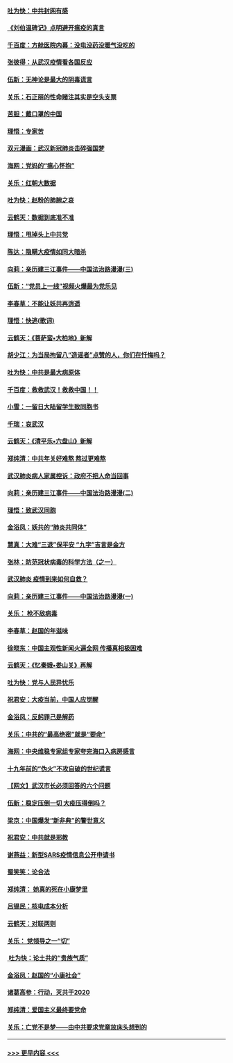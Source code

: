 #### [吐为快：中共封网有感](../pages/nsc993/n11852575.md?t=02081555) 
#### [《刘伯温碑记》点明避开瘟疫的真言](../pages/nsc993/n11852128.md?t=02081555) 
#### [千百度：方舱医院内幕：没电没药没暖气没吃的](../pages/nsc993/n11850211.md?t=02081555) 
#### [张彼得：从武汉疫情看各国反应](../pages/nsc993/n11850102.md?t=02081555) 
#### [伍新：无神论是最大的阴毒谎言](../pages/nsc993/n11846129.md?t=02081555) 
#### [关乐：石正丽的性命赌注其实是空头支票](../pages/nsc993/n11846109.md?t=02081555) 
#### [苦胆：戴口罩的中国](../pages/nsc993/n11845576.md?t=02081555) 
#### [理悟：专家苦](../pages/nsc993/n11845564.md?t=02081555) 
#### [双元漫画：武汉新冠肺炎击碎强国梦](../pages/nsc993/n11843320.md?t=02081555) 
#### [海网：党妈的“瘟心怀抱”](../pages/nsc993/n11840740.md?t=02081555) 
#### [关乐：红朝大数据](../pages/nsc993/n11840675.md?t=02081555) 
#### [吐为快：赵粉的肺腑之哀](../pages/nsc993/n11840618.md?t=02081555) 
#### [云鹤天：数据到底准不准](../pages/nsc993/n11840325.md?t=02081555) 
#### [理悟：甩掉头上中共党](../pages/nsc993/n11838826.md?t=02081555) 
#### [陈达：隐瞒大疫情如同大暗杀](../pages/nsc993/n11838771.md?t=02081555) 
#### [向莉：亲历建三江事件——中国法治路漫漫(三)](../pages/nsc993/n11831825.md?t=02081555) 
#### [伍新：“党员上一线”视频火爆最为党乐见](../pages/nsc993/n11838200.md?t=02081555) 
#### [李春草：不能让妖共再逍遥](../pages/nsc993/n11838102.md?t=02081555) 
#### [理悟：快逃(歌词)](../pages/nsc993/n11838083.md?t=02081555) 
#### [云鹤天：《菩萨蛮▪大柏地》新解](../pages/nsc993/n11838059.md?t=02081555) 
#### [胡少江：为当局拘留八“造谣者”点赞的人，你们在忏悔吗？](../pages/nsc993/n11836801.md?t=02081555) 
#### [吐为快：中共是最大病原体](../pages/nsc993/n11836748.md?t=02081555) 
#### [千百度：救救武汉！救救中国！！](../pages/nsc993/n11836145.md?t=02081555) 
#### [小雪：一留日大陆留学生致同胞书](../pages/nsc993/n11834624.md?t=02081555) 
#### [千瑞：哀武汉](../pages/nsc993/n11833647.md?t=02081555) 
#### [云鹤天：《清平乐▪六盘山》新解](../pages/nsc993/n11833611.md?t=02081555) 
#### [郑纯清：中共年关好难熬 熬过更难熬](../pages/nsc993/n11833489.md?t=02081555) 
#### [武汉肺炎病人家属控诉：政府不把人命当回事](../pages/nsc993/n11833205.md?t=02081555) 
#### [向莉：亲历建三江事件——中国法治路漫漫(二)](../pages/nsc993/n11829102.md?t=02081555) 
#### [理悟：致武汉同胞](../pages/nsc993/n11831522.md?t=02081555) 
#### [金浴凤：妖共的“肺炎共同体”](../pages/nsc993/n11829448.md?t=02081555) 
#### [慧真：大难“三退”保平安 “九字”吉言是金方](../pages/nsc993/n11829501.md?t=02081555) 
#### [张林：防范冠状病毒的科学方法（之一）](../pages/nsc993/n11828618.md?t=02081555) 
#### [武汉肺炎 疫情到来如何自救？](../pages/nsc993/n11827632.md?t=02081555) 
#### [向莉：亲历建三江事件——中国法治路漫漫(一)](../pages/nsc993/n11827190.md?t=02081555) 
#### [关乐： 枪不敌病毒](../pages/nsc993/n11826746.md?t=02081555) 
#### [李春草：赵国的年滋味](../pages/nsc993/n11826321.md?t=02081555) 
#### [徐晓东：中国主观性新闻火遍全网 传播真相极困难](../pages/nsc993/n11826508.md?t=02081555) 
#### [云鹤天：《忆秦娥▪娄山关》再解](../pages/nsc993/n11824682.md?t=02081555) 
#### [吐为快：党与人民异忧乐](../pages/nsc993/n11824660.md?t=02081555) 
#### [祝君安：大疫当前，中国人应觉醒](../pages/nsc993/n11821946.md?t=02081555) 
#### [金浴凤：反躬罪己是解药](../pages/nsc993/n11820280.md?t=02081555) 
#### [关乐：中共的“最高绝密”就是“要命”](../pages/nsc993/n11816946.md?t=02081555) 
#### [海网：中央维稳专家组专家夸完海口入病房感言](../pages/nsc993/n11815138.md?t=02081555) 
#### [十九年前的“伪火”不攻自破的世纪谎言](../pages/nsc993/n11813238.md?t=02081555) 
#### [【网文】武汉市长必须回答的六个问题](../pages/nsc993/n11813848.md?t=02081555) 
#### [伍新：稳定压倒一切 大疫压得倒吗？](../pages/nsc993/n11812634.md?t=02081555) 
#### [梁京：中国爆发“新非典”的警世意义](../pages/nsc993/n11812554.md?t=02081555) 
#### [祝君安：中共就是邪教](../pages/nsc993/n11812431.md?t=02081555) 
#### [谢燕益：新型SARS疫情信息公开申请书](../pages/nsc993/n11808840.md?t=02081555) 
#### [蜀笑笑：论合法](../pages/nsc993/n11808064.md?t=02081555) 
#### [郑纯清： 她真的死在小康梦里](../pages/nsc993/n11806623.md?t=02081555) 
#### [吕锡民：核电成本分析](../pages/nsc993/n11806284.md?t=02081555) 
#### [云鹤天：对联两则](../pages/nsc993/n11805957.md?t=02081555) 
#### [关乐： 党领导之一“切”](../pages/nsc993/n11804505.md?t=02081555) 
#### [ 吐为快：论土共的“贵族气质”](../pages/nsc993/n11804490.md?t=02081555) 
#### [金浴凤：赵国的“小康社会”](../pages/nsc993/n11804452.md?t=02081555) 
#### [诸葛高参：行动，灭共于2020](../pages/nsc993/n11804120.md?t=02081555) 
#### [郑纯清：爱国主义最终要党命](../pages/nsc993/n11802197.md?t=02081555) 
#### [关乐：亡党不是梦——由中共要求党章放床头想到的](../pages/nsc993/n11802156.md?t=02081555) 

----
#### [ >>> 更早内容 <<< ](../indexes/nsc993-earlier.md)
